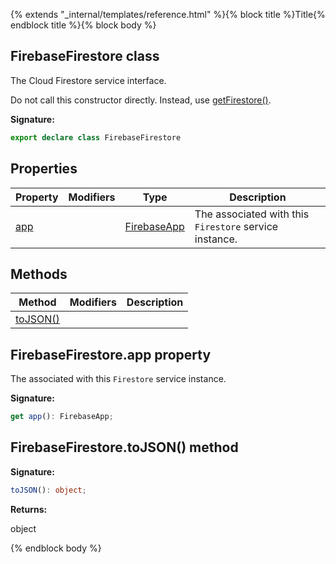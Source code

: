 {% extends "_internal/templates/reference.html" %}{% block title %}Title{% endblock title %}{% block body %}
## FirebaseFirestore class

The Cloud Firestore service interface.

Do not call this constructor directly. Instead, use [getFirestore()](./firestore_.md#getfirestore_function)<!-- -->.

<b>Signature:</b>

```typescript
export declare class FirebaseFirestore 
```

## Properties

|  Property | Modifiers | Type | Description |
|  --- | --- | --- | --- |
|  [app](./firestore_lite.firebasefirestore.md#firebasefirestoreapp_property) |  | [FirebaseApp](./app-types.firebaseapp.md#firebaseapp_interface) | The  associated with this <code>Firestore</code> service instance. |

## Methods

|  Method | Modifiers | Description |
|  --- | --- | --- |
|  [toJSON()](./firestore_lite.firebasefirestore.md#firebasefirestoretojson_method) |  |  |

## FirebaseFirestore.app property

The  associated with this `Firestore` service instance.

<b>Signature:</b>

```typescript
get app(): FirebaseApp;
```

## FirebaseFirestore.toJSON() method

<b>Signature:</b>

```typescript
toJSON(): object;
```
<b>Returns:</b>

object

{% endblock body %}
